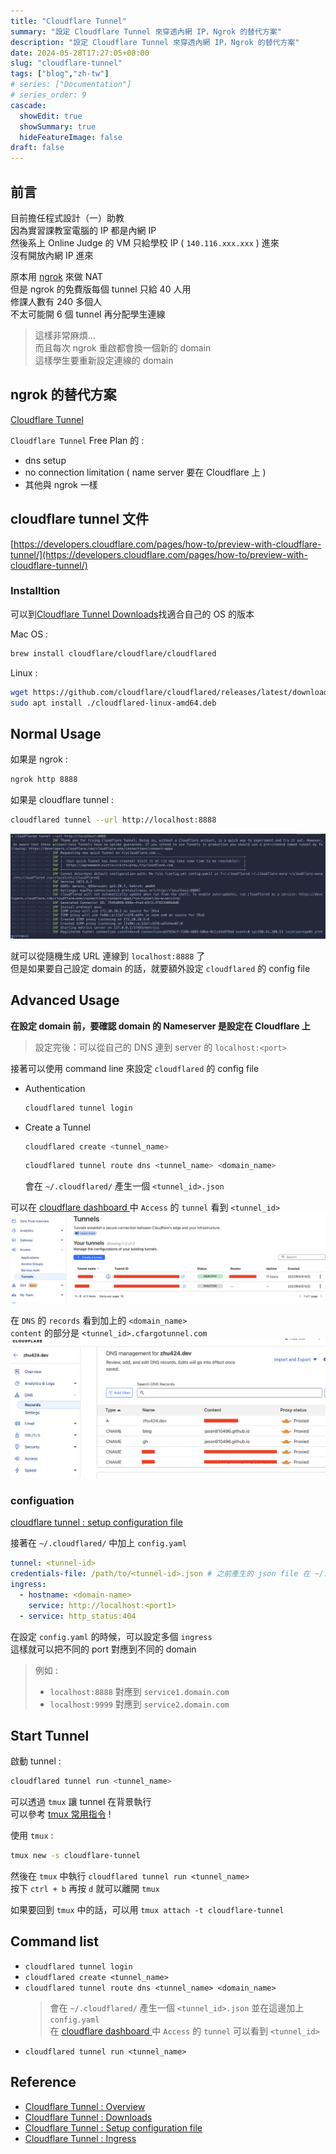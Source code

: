 ```yaml
---
title: "Cloudflare Tunnel"
summary: "設定 Cloudflare Tunnel 來穿透內網 IP，Ngrok 的替代方案"
description: "設定 Cloudflare Tunnel 來穿透內網 IP，Ngrok 的替代方案"
date: 2024-05-28T17:27:05+08:00
slug: "cloudflare-tunnel"
tags: ["blog","zh-tw"]
# series: ["Documentation"]
# series_order: 9
cascade:
  showEdit: true
  showSummary: true
  hideFeatureImage: false
draft: false
---
```


## 前言

目前擔任程式設計（一）助教 <br>
因為實習課教室電腦的 IP 都是內網 IP <br>
然後系上  Online Judge 的 VM 只給學校 IP ( `140.116.xxx.xxx` ) 進來 <br>
沒有開放內網 IP 進來 <br>

原本用 [ngrok](https://ngrok.com/) 來做 NAT <br>
但是 ngrok 的免費版每個 tunnel 只給 40 人用 <br>
修課人數有 240 多個人 <br>
不太可能開 6 個 tunnel 再分配學生連線<br>
> 這樣非常麻煩... <br>
> 而且每次 ngrok 重啟都會換一個新的 domain <br>
> 這樣學生要重新設定連線的 domain <br>

## ngrok 的替代方案

[Cloudflare Tunnel](https://developers.cloudflare.com/cloudflare-one/connections/connect-apps) <br>

`Cloudflare Tunnel` Free Plan 的 : <br>
- dns setup 
- no connection limitation ( name server 要在 Cloudflare 上 )
- 其他與 ngrok 一樣

## cloudflare tunnel  文件

[https://developers.cloudflare.com/pages/how-to/preview-with-cloudflare-tunnel/](https://developers.cloudflare.com/pages/how-to/preview-with-cloudflare-tunnel/)

### Installtion

可以到[Cloudflare Tunnel Downloads](https://developers.cloudflare.com/cloudflare-one/connections/connect-networks/downloads/)找適合自己的 OS 的版本 <br>

Mac OS :
```bash
brew install cloudflare/cloudflare/cloudflared
```

Linux : 
```bash
wget https://github.com/cloudflare/cloudflared/releases/latest/download/cloudflared-linux-amd64.deb
sudo apt install ./cloudflared-linux-amd64.deb
```

## Normal Usage

如果是 ngrok : 
```bash
ngrok http 8888
```

如果是 cloudflare tunnel :
```bash
cloudflared tunnel --url http://localhost:8888
```

![start tunnel](start_tunnel.png)

就可以從隨機生成 URL 連線到 `localhost:8888` 了 <br>
但是如果要自己設定 domain 的話，就要額外設定 `cloudflared` 的 config file <br>

## Advanced Usage

**在設定 domain 前，要確認 domain 的 Nameserver 是設定在 Cloudflare 上** <br>
> 設定完後：可以從自己的 DNS 連到 server 的 `localhost:<port>`

接著可以使用 command line 來設定 `cloudflared` 的 config file <br>

- Authentication
    ```bash
    cloudflared tunnel login
    ```
- Create a Tunnel
    ```bash
    cloudflared create <tunnel_name>
    ```
    ```bash
    cloudflared tunnel route dns <tunnel_name> <domain_name>
    ```
    會在 `~/.cloudflared/` 產生一個 `<tunnel_id>.json`


可以在 [cloudflare dashboard ](https://one.dash.cloudflare.com/) 中 `Access` 的 `tunnel` 看到 `<tunnel_id>` <br>
![access tunnel](access_tunnel.png)

在 `DNS` 的 `records` 看到加上的 `<domain_name>` <br>
`content` 的部分是 `<tunnel_id>.cfargotunnel.com` <br>
![dns records](dns_check.png)

### configuation

[cloudflare tunnel : setup configuration file](https://developers.cloudflare.com/cloudflare-one/connections/connect-networks/install-and-setup/tunnel-guide/local/local-management/configuration-file/)

接著在 `~/.cloudflared/` 中加上 `config.yaml` <br>
```yaml
tunnel: <tunnel-id>
credentials-file: /path/to/<tunnel-id>.json # 之前產生的 json file 在 ~/.cloudflared/ 中
ingress:
  - hostname: <domain-name>
    service: http://localhost:<port1>
  - service: http_status:404
```


在設定 `config.yaml` 的時候，可以設定多個 `ingress` <br>
這樣就可以把不同的 port 對應到不同的 domain <br>
> 例如 :
> - `localhost:8888` 對應到 `service1.domain.com`
> - `localhost:9999` 對應到 `service2.domain.com`

## Start Tunnel

啟動 tunnel :
```bash
cloudflared tunnel run <tunnel_name>
```

可以透過 `tmux` 讓 tunnel 在背景執行 <br>
可以參考 [tmux 常用指令](https://jason810496.github.io/blog/tmux/) !<br>

使用 `tmux` :

```bash
tmux new -s cloudflare-tunnel
```

然後在 `tmux` 中執行 `cloudflared tunnel run <tunnel_name>` <br>
按下 `ctrl + b` 再按 `d` 就可以離開 `tmux` <br>

如果要回到 `tmux` 中的話，可以用 `tmux attach -t cloudflare-tunnel` <br>

## Command list

- `cloudflared tunnel login`
- `cloudflared create <tunnel_name>`
- `cloudflared tunnel route dns <tunnel_name> <domain_name>` <br>
    > 會在 `~/.cloudflared/` 產生一個 `<tunnel_id>.json` 並在這邊加上 `config.yaml` <br>
    > 在 [cloudflare dashboard ](https://one.dash.cloudflare.com/) 中 `Access` 的 `tunnel` 可以看到 `<tunnel_id>`
- `cloudflared tunnel run <tunnel_name>`

## Reference

- [Cloudflare Tunnel : Overview](https://developers.cloudflare.com/cloudflare-one/connections/connect-apps)
- [Cloudflare Tunnel : Downloads](https://developers.cloudflare.com/cloudflare-one/connections/connect-networks/downloads/)
- [Cloudflare Tunnel : Setup configuration file](https://developers.cloudflare.com/cloudflare-one/connections/connect-networks/install-and-setup/tunnel-guide/local/local-management/configuration-file/)
- [Cloudflare Tunnel : Ingress](https://developers.cloudflare.com/cloudflare-one/connections/connect-networks/install-and-setup/tunnel-guide/local/local-management/ingress/)